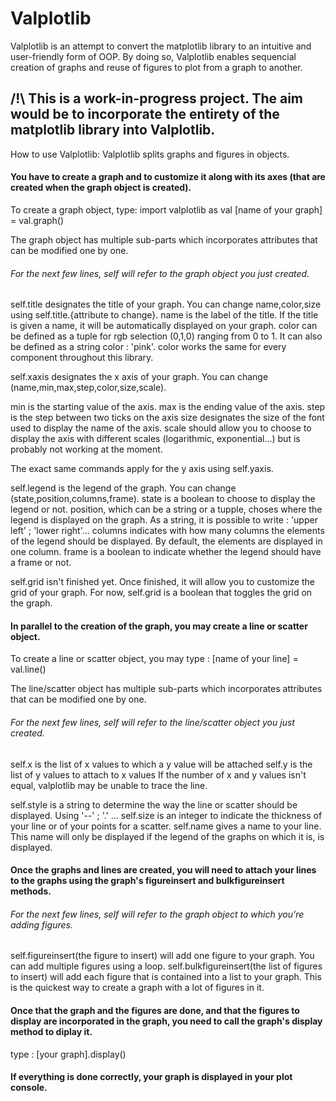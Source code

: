 # Valplotlib
Valplotlib is an attempt to convert the matplotlib library to an intuitive and user-friendly form of OOP.
By doing so, Valplotlib enables sequencial creation of graphs and reuse of figures to plot from a graph to another.

## /!\ This is a work-in-progress project. The aim would be to incorporate the entirety of the matplotlib library into Valplotlib.

How to use Valplotlib:
Valplotlib splits graphs and figures in objects.




#### You have to create a graph and to customize it along with its axes (that are created when the graph object is created).
To create a graph object, type:
import valplotlib as val
[name of your graph] = val.graph()


The graph object has multiple sub-parts which incorporates attributes that can be modified one by one.
###### For the next few lines, self will refer to the graph object you just created.

self.title designates the title of your graph. You can change name,color,size using self.title.{attribute to change}.
  name is the label of the title.
  If the title is given a name, it will be automatically displayed on your graph.
  color can be defined as a tuple for rgb selection (0,1,0) ranging from 0 to 1. It can also be defined as a string color : 'pink'.
  color works the same for every component throughout this library.

self.xaxis designates the x axis of your graph. You can change (name,min,max,step,color,size,scale).
  
  min is the starting value of the axis.
  max is the ending value of the axis.
  step is the step between two ticks on the axis
  size designates the size of the font used to display the name of the axis.
  scale should allow you to choose to display the axis with different scales (logarithmic, exponential...) but is probably not working at the moment. 
 
The exact same commands apply for the y axis using self.yaxis.

self.legend is the legend of the graph. You can change (state,position,columns,frame).
  state is a boolean to choose to display the legend or not.
  position, which can be a string or a tupple, choses where the legend is displayed on the graph. As a string, it is possible to write : 'upper left' ; 'lower right'...
  columns indicates with how many columns the elements of the legend should be displayed. By default, the elements are displayed in one column.
  frame is a boolean to indicate whether the legend should have a frame or not.
    
self.grid isn't finished yet. Once finished, it will allow you to customize the grid of your graph.
For now, self.grid is a boolean that toggles the grid on the graph. 
  
 


#### In parallel to the creation of the graph, you may create a line or scatter object.
To create a line or scatter object, you may type :
[name of your line] = val.line()


The line/scatter object has multiple sub-parts which incorporates attributes that can be modified one by one.
###### For the next few lines, self will refer to the line/scatter object you just created.

self.x is the list of x values to which a y value will be attached
self.y is the list of y values to attach to x values
  If the number of x and y values isn't equal, valplotlib may be unable to trace the line.
  
self.style is a string to determine the way the line or scatter should be displayed. Using '--' ; '.' ...
self.size is an integer to indicate the thickness of your line or of your points for a scatter.
self.name gives a name to your line. This name will only be displayed if the legend of the graphs on which it is, is displayed.




#### Once the graphs and lines are created, you will need to attach your lines to the graphs using the graph's figureinsert and bulkfigureinsert methods.
###### For the next few lines, self will refer to the graph object to which you're adding figures.

self.figureinsert(the figure to insert) will add one figure to your graph. You can add multiple figures using a loop.
self.bulkfigureinsert(the list of figures to insert) will add each figure that is contained into a list to your graph. This is the quickest way to create a graph with a lot of figures in it.




#### Once that the graph and the figures are done, and that the figures to display are incorporated in the graph, you need to call the graph's display method to diplay it.
type :
[your graph].display()

#### If everything is done correctly, your graph is displayed in your plot console.

